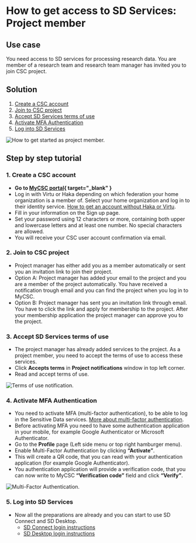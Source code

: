 # How to get access to SD Services: Project member

## Use case

You need access to SD services for processing research data. You are member of a research team and research team manager has invited you to join CSC project.

## Solution

1. [Create a CSC account](#1-create-a-csc-account)
2. [Join to CSC project](#2-join-to-csc-project)
3. [Accept SD Services terms of use](#3-accept-sd-services-terms-of-use)
4. [Activate MFA Authentication](#4-activate-mfa-authentication)
5. [Log into SD Services](#5-log-into-sd-services)

![How to get started as project member.](https://a3s.fi/docs-files/sensitive-data/MyCSC/HowToGetStarted_SD_Project_Member.png)

## Step by step tutorial

### 1. Create a CSC account

- **Go to [MyCSC portal](https://my.csc.fi){ target="_blank" }**
- Log in with Virtu or Haka depending on which federation your home organization is a member of. Select your home organization and log in to their identity service. [How to get an account without Haka or Virtu](../../accounts/how-to-create-new-user-account.md#getting-an-account-without-haka-or-virtu).
- Fill in your information on the Sign up page.
- Set your password using 12 characters or more, containing both upper and lowercase letters and at least one number. No special characters are allowed.
- You will receive your CSC user account confirmation via email.

### 2. Join to CSC project

- Project manager has either add you as a member automatically or sent you an invitation link to join their project.
- Option A: Project manager has added your email to the project and you are a member of the project automatically. You have received a notification trough email and you can find the project when you log in to MyCSC.
- Option B: Project manager has sent you an invitation link through email. You have to click the link and apply for membership to the project. After your membership application the project manager can approve you to the project.

### 3. Accept SD Services terms of use

- The project manager has already added services to the project. As a project member, you need to accept the terms of use to access these services.
- Click **Accepts terms** in **Project notifications** window in top left corner.
- Read and accept terms of use.

![Terms of use notification.](https://a3s.fi/docs-files/sensitive-data/MyCSC/MyCSC_TermsOfUse1.png)

### 4. Activate MFA Authentication

- You need to activate MFA (multi-factor authentication), to be able to log in the Sensitive Data services. [More about multi-factor authentication](../../accounts/mfa.md).
- Before activating MFA you need to have some authentication application in your mobile, for example Google Authenticator or Microsoft Authenticator.
- Go to the **Profile** page (Left side menu or top right hamburger menu).
- Enable Multi-Factor Authentication by clicking **“Activate”**.
- This will create a QR code, that you can read with your authentication application (for example Google Authenticator).
- You authentication application will provide a verification code, that you can now write to MyCSC **“Verification code”** field and click **“Verify”**.

![Multi-Factor Authentication.](https://a3s.fi/docs-files/sensitive-data/MyCSC/MyCSC_MFA.png)

### 5. Log into SD Services

- Now all the preparations are already and you can start to use SD Connect and SD Desktop.
    - [SD Connect login instructions](sd-connect-login.md)
    - [SD Desktop login instructions](sd-desktop-login.md)

